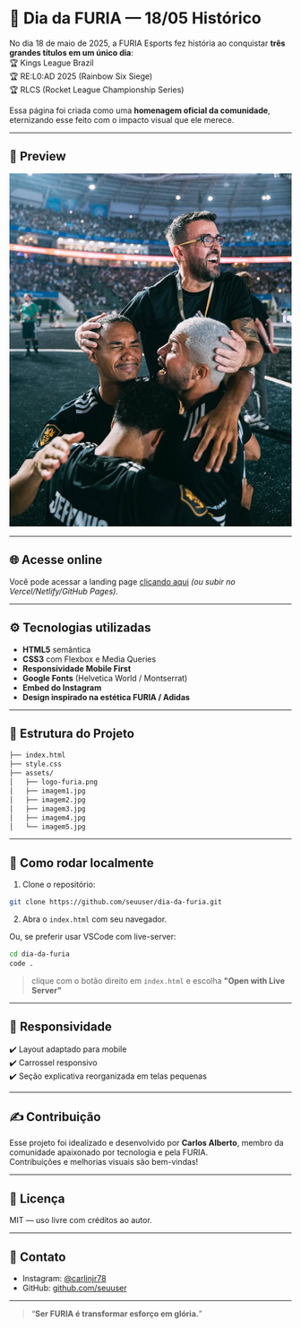 # 🦁 Dia da FURIA — 18/05 Histórico

No dia 18 de maio de 2025, a FURIA Esports fez história ao conquistar **três grandes títulos em um único dia**:  
🏆 Kings League Brazil  
🏆 RE:L0:AD 2025 (Rainbow Six Siege)  
🏆 RLCS (Rocket League Championship Series)

Essa página foi criada como uma **homenagem oficial da comunidade**, eternizando esse feito com o impacto visual que ele merece.

---

## 📸 Preview

![Preview do site](assets/imagem5.jpg)

---

## 🌐 Acesse online

Você pode acessar a landing page [clicando aqui](https://seudominio.com) *(ou subir no Vercel/Netlify/GitHub Pages)*.

---

## ⚙️ Tecnologias utilizadas

- **HTML5** semântica
- **CSS3** com Flexbox e Media Queries
- **Responsividade Mobile First**
- **Google Fonts** (Helvetica World / Montserrat)
- **Embed do Instagram**
- **Design inspirado na estética FURIA / Adidas**

---

## 📂 Estrutura do Projeto

```
├── index.html
├── style.css
├── assets/
│   ├── logo-furia.png
│   ├── imagem1.jpg
│   ├── imagem2.jpg
│   ├── imagem3.jpg
│   ├── imagem4.jpg
│   └── imagem5.jpg
```

---

## 🚀 Como rodar localmente

1. Clone o repositório:
```bash
git clone https://github.com/seuuser/dia-da-furia.git
```

2. Abra o `index.html` com seu navegador.

Ou, se preferir usar VSCode com live-server:

```bash
cd dia-da-furia
code .
```

> clique com o botão direito em `index.html` e escolha **"Open with Live Server"**

---

## 📱 Responsividade

✔️ Layout adaptado para mobile  
✔️ Carrossel responsivo  
✔️ Seção explicativa reorganizada em telas pequenas

---

## ✍️ Contribuição

Esse projeto foi idealizado e desenvolvido por **Carlos Alberto**, membro da comunidade apaixonado por tecnologia e pela FURIA.  
Contribuições e melhorias visuais são bem-vindas!

---

## 🏁 Licença

MIT — uso livre com créditos ao autor.

---

## 🔗 Contato

- Instagram: [@carlinjr78](https://instagram.com/carlinjr78)
- GitHub: [github.com/seuuser](https://github.com/seuuser)

---

> “**Ser FURIA é transformar esforço em glória.**”